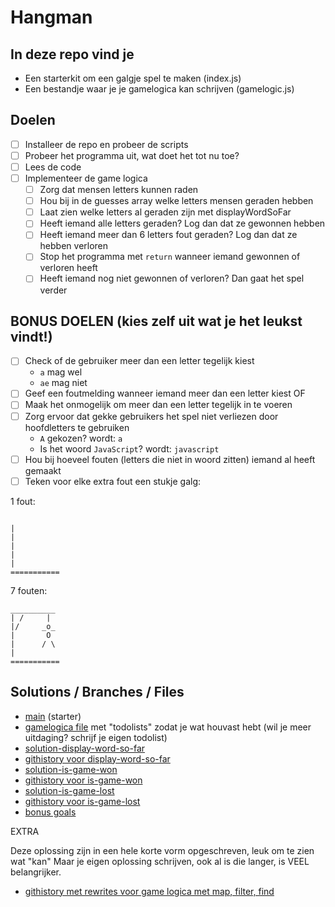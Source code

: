 # Hangman

## In deze repo vind je

- Een starterkit om een galgje spel te maken (index.js)
- Een bestandje waar je je gamelogica kan schrijven (gamelogic.js)

## Doelen

- [ ] Installeer de repo en probeer de scripts
- [ ] Probeer het programma uit, wat doet het tot nu toe?
- [ ] Lees de code
- [ ] Implementeer de game logica 
    - [ ] Zorg dat mensen letters kunnen raden
    - [ ] Hou bij in de guesses array welke letters mensen geraden hebben
    - [ ] Laat zien welke letters al geraden zijn met displayWordSoFar
    - [ ] Heeft iemand alle letters geraden? Log dan dat ze gewonnen hebben
    - [ ] Heeft iemand meer dan 6 letters fout geraden? Log dan dat ze hebben verloren
    - [ ] Stop het programma met `return` wanneer iemand gewonnen of verloren heeft
    - [ ] Heeft iemand nog niet gewonnen of verloren? Dan gaat het spel verder

## BONUS DOELEN (kies zelf uit wat je het leukst vindt!)

- [ ] Check of de gebruiker meer dan een letter tegelijk kiest
    - `a` mag wel
    - `ae` mag niet
- [ ] Geef een foutmelding wanneer iemand meer dan een letter kiest
  OF
- [ ] Maak het onmogelijk om meer dan een letter tegelijk in te voeren 
- [ ] Zorg ervoor dat gekke gebruikers het spel niet verliezen door hoofdletters te gebruiken
    - `A` gekozen? wordt: `a`
    - Is het woord `JavaScript`? wordt: `javascript`
- [ ] Hou bij hoeveel fouten (letters die niet in woord zitten) iemand al heeft gemaakt
- [ ] Teken voor elke extra fout een stukje galg:

1 fout:

```

|
|
|
|
|
===========
```

7 fouten:

```
__________
| /     |
|/     _o_
|       O
|      / \
|
===========
```

## Solutions / Branches / Files

- [main](https://github.com/Reinoptland/hangman) (starter)
- [gamelogica file](https://github.com/Reinoptland/hangman/blob/todolists/gamelogic.js) met "todolists" zodat je wat houvast hebt (wil je meer uitdaging? schrijf je eigen todolist)
- [solution-display-word-so-far](https://github.com/Reinoptland/hangman/tree/solution-display-so-far)
- [githistory voor display-word-so-far](https://github.githistory.xyz/Reinoptland/hangman/blob/solution-display-so-far/gamelogic.js)
- [solution-is-game-won](https://github.com/Reinoptland/hangman/tree/solution-is-game-won)
- [githistory voor is-game-won](https://github.githistory.xyz/Reinoptland/hangman/blob/solution-is-game-won/gamelogic.js)
- [solution-is-game-lost](https://github.com/Reinoptland/hangman/tree/solution-is-game-lost)
- [githistory voor is-game-lost](https://github.githistory.xyz/Reinoptland/hangman/blob/solution-is-game-lost/gamelogic.js)
- [bonus goals](https://github.com/Reinoptland/hangman/tree/solution-bonus)

EXTRA

Deze oplossing zijn in een hele korte vorm opgeschreven, leuk om te zien wat "kan"
Maar je eigen oplossing schrijven, ook al is die langer, is VEEL belangrijker.

- [githistory met rewrites voor game logica met map, filter, find](https://github.githistory.xyz/Reinoptland/hangman/blob/array-methods-rewrite/gamelogic.js)
